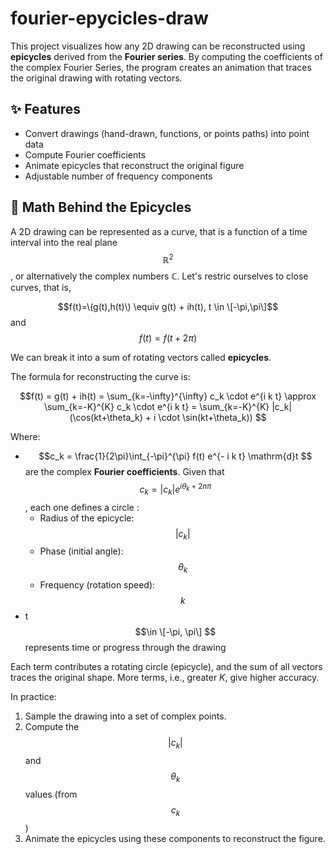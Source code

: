 # fourier-epycicles-draw
This project visualizes how any 2D drawing can be reconstructed using **epicycles** derived from the **Fourier series**. By computing the coefficients of the complex Fourier Series, the program creates an animation that traces the original drawing with rotating vectors.

## ✨ Features
- Convert drawings (hand-drawn, functions, or points paths) into point data
- Compute Fourier coefficients
- Animate epicycles that reconstruct the original figure
- Adjustable number of frequency components

## 🧮 Math Behind the Epicycles

A 2D drawing can be represented as a curve, that is a function of a time interval into the real plane $$ℝ^2$$, or alternatively the complex numbers ℂ. Let's restric ourselves to close curves, that is, 

$$f(t)=\(g(t),h(t)\) \equiv g(t) + ih(t),    t \in \[-\pi,\pi\]$$ and $$f(t)=f(t+2\pi)$$

We can break it into a sum of rotating vectors called **epicycles**.

The formula for reconstructing the curve is:

$$f(t) = g(t) + ih(t) = \sum_{k=-\infty}^{\infty} c_k \cdot e^{i k t} \approx \sum_{k=-K}^{K} c_k \cdot e^{i k t} =  \sum_{k=-K}^{K} |c_k| (\cos(kt+\theta_k) + i \cdot \sin(kt+\theta_k)) $$

Where:
- $$c_k = \frac{1}{2\pi}\int_{-\pi}^{\pi} f(t) e^{- i k t} \mathrm{d}t $$ are the complex **Fourier coefficients**. Given that $$c_k = |c_k| e^{i \theta_k +2n\pi}$$, each one defines a circle :
  - Radius of the epicycle: $$|c_k|$$
  - Phase (initial angle): $$\theta_k$$
  - Frequency (rotation speed): $$k$$
-  t $$\in \[-\pi, \pi\] $$ represents time or progress through the drawing

Each term contributes a rotating circle (epicycle), and the sum of all vectors traces the original shape. More terms, i.e., greater $K$, give higher accuracy.

In practice:
1. Sample the drawing into a set of complex points.
2. Compute the $$|c_k|$$ and $$\theta_k$$ values (from $$c_k$$)
3. Animate the epicycles using these components to reconstruct the figure.
